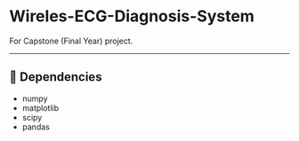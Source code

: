 # Wireles-ECG-Diagnosis-System

For Capstone (Final Year) project. 
*** 

## 🚀 Dependencies

- numpy
- matplotlib
- scipy
- pandas

